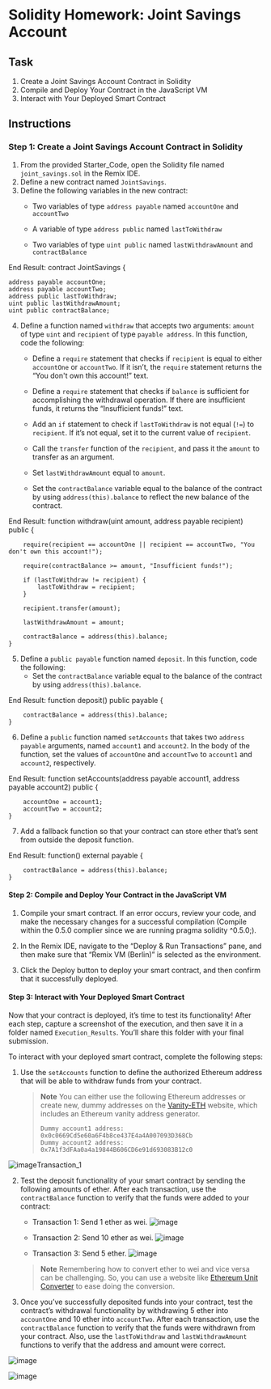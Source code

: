 # Solidity Homework: Joint Savings Account

## Task
1. Create a Joint Savings Account Contract in Solidity
2. Compile and Deploy Your Contract in the JavaScript VM
3. Interact with Your Deployed Smart Contract

## Instructions

### Step 1: Create a Joint Savings Account Contract in Solidity

1. From the provided Starter_Code, open the Solidity file named `joint_savings.sol` in the Remix IDE.
2. Define a new contract named `JointSavings`.
3. Define the following variables in the new contract:
    * Two variables of type `address payable` named `accountOne` and `accountTwo`
    
    * A variable of type `address public` named `lastToWithdraw`
    
    * Two variables of type `uint public` named `lastWithdrawAmount` and `contractBalance`

End Result:
contract JointSavings {

    address payable accountOne;
    address payable accountTwo;
    address public lastToWithdraw;
    uint public lastWithdrawAmount;
    uint public contractBalance;
    
4. Define a function named `withdraw` that accepts two arguments: `amount` of type `uint` and `recipient` of type `payable address`. In this function, code the following:
    * Define a `require` statement that checks if `recipient` is equal to either `accountOne` or `accountTwo`. If it isn’t, the `require` statement returns the “You don't own this account!” text.

    * Define a `require` statement that checks if `balance` is sufficient for accomplishing the withdrawal operation. If there are insufficient funds, it returns the “Insufficient funds!” text.

    * Add an `if` statement to check if `lastToWithdraw` is not equal (`!=`) to `recipient`. If it’s not equal, set it to the current value of `recipient`.

    * Call the `transfer` function of the `recipient`, and pass it the `amount` to transfer as an argument.

    * Set `lastWithdrawAmount` equal to `amount`.

    * Set the `contractBalance` variable equal to the balance of the contract by using `address(this).balance` to reflect the new balance of the contract.
    
End Result:
    function withdraw(uint amount, address payable recipient) public {

        require(recipient == accountOne || recipient == accountTwo, "You don't own this account!");

        require(contractBalance >= amount, "Insufficient funds!");

        if (lastToWithdraw != recipient) {
            lastToWithdraw = recipient;
        }

        recipient.transfer(amount);

        lastWithdrawAmount = amount;

        contractBalance = address(this).balance;
    }
5. Define a `public payable` function named `deposit`. In this function, code the following:
    * Set the `contractBalance` variable equal to the balance of the contract by using `address(this).balance`.

End Result:
    function deposit() public payable {

        contractBalance = address(this).balance;
    }
6. Define a `public` function named `setAccounts` that takes two `address payable` arguments, named `account1` and `account2`. In the body of the function, set the values of `accountOne` and `accountTwo` to `account1` and `account2`, respectively.

End Result:
    function setAccounts(address payable account1, address payable account2) public {

        accountOne = account1;
        accountTwo = account2;
    }
7. Add a fallback function so that your contract can store ether that’s sent from outside the deposit function.

End Result:
    function() external payable {

        contractBalance = address(this).balance;
    }
    
#### Step 2: Compile and Deploy Your Contract in the JavaScript VM

1. Compile your smart contract. If an error occurs, review your code, and make the necessary changes for a successful compilation (Compile within the 0.5.0 complier since we are running pragma solidity ^0.5.0;).

2. In the Remix IDE, navigate to the “Deploy & Run Transactions” pane, and then make sure that “Remix VM (Berlin)” is selected as the environment.

3. Click the Deploy button to deploy your smart contract, and then confirm that it successfully deployed.

#### Step 3: Interact with Your Deployed Smart Contract

Now that your contract is deployed, it’s time to test its functionality! After each step, capture a screenshot of the execution, and then save it in a folder named `Execution_Results`. You’ll share this folder with your final submission.

To interact with your deployed smart contract, complete the following steps:

1. Use the `setAccounts` function to define the authorized Ethereum address that will be able to withdraw funds from your contract.

     > **Note** You can either use the following Ethereum addresses or create new, dummy addresses on the [Vanity-ETH](https://vanity-eth.tk/) website, which includes an Ethereum vanity address generator.
    >
    > ```text
    > Dummy account1 address: 0x0c0669Cd5e60a6F4b8ce437E4a4A007093D368Cb
    > Dummy account2 address: 0x7A1f3dFAa0a4a19844B606CD6e91d693083B12c0
    > ```

![image](./Execution_Results/setAccounts.png)Transaction_1

2. Test the deposit functionality of your smart contract by sending the following amounts of ether. After each transaction, use the `contractBalance` function to verify that the funds were added to your contract:

    * Transaction 1: Send 1 ether as wei.
    ![image](./Execution_Results/Transaction_1.png)

    * Transaction 2: Send 10 ether as wei.
    ![image](./Execution_Results/Transaction_2.png)

    * Transaction 3: Send 5 ether.
    ![image](./Execution_Results/Transaction_3.png)

    > **Note** Remembering how to convert ether to wei and vice versa can be challenging. So, you can use a website like [Ethereum Unit Converter](https://eth-converter.com/) to ease doing the conversion.

3. Once you’ve successfully deposited funds into your contract, test the contract’s withdrawal functionality by withdrawing 5 ether into `accountOne` and 10 ether into `accountTwo`. After each transaction, use the `contractBalance` function to verify that the funds were withdrawn from your contract. Also, use the `lastToWithdraw` and `lastWithdrawAmount` functions to verify that the address and amount were correct.

![image](./Execution_Results/accountOne_Withdrawal.png)

![image](./Execution_Results/accountTwo_Withdrawal.png)
